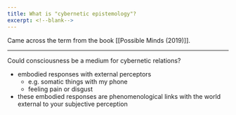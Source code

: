 ```yaml
---
title: What is "cybernetic epistemology"?
excerpt: <!--blank-->
---
```


Came across the term from the book [[Possible Minds (2019)]]. 

---

Could consciousness be a medium for cybernetic relations? 
- embodied responses with external perceptors
	- e.g. somatic things with my phone
	- feeling pain or disgust 
- these embodied responses are phenomenological links with the world external to your subjective perception